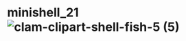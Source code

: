 # minishell_21      ![clam-clipart-shell-fish-5 (5)](https://user-images.githubusercontent.com/86107897/187242360-30f369ad-ba69-451b-b9e8-aa997ee0e291.png)
